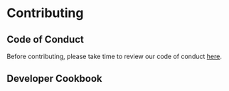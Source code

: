 # Contributing

## Code of Conduct

Before contributing, please take time to review our code of conduct [here](CODE_OF_CONDUCT.md).

## Developer Cookbook
